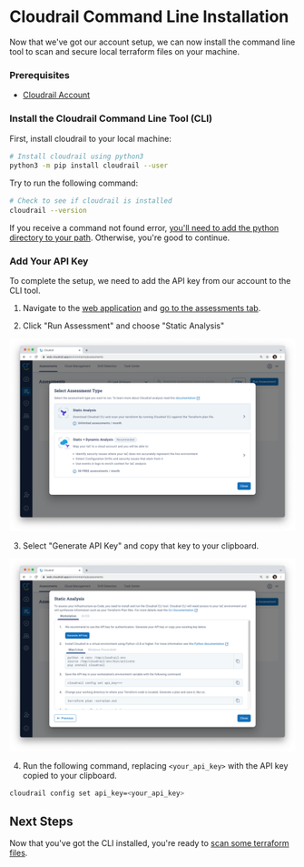 # Cloudrail Command Line Installation

Now that we've got our account setup, we can now install the command line tool to scan and secure local terraform files on your machine.

### Prerequisites
- [Cloudrail Account](getting-started/account-setup.md)

### Install the Cloudrail Command Line Tool (CLI)
First, install cloudrail to your local machine:

```bash
# Install cloudrail using python3
python3 -m pip install cloudrail --user
```

Try to run the following command:
```bash
# Check to see if cloudrail is installed
cloudrail --version
```

If you receive a command not found error, [you'll need to add the python directory to your path](misc/install/adding-cloudrail-to-your-path.md). Otherwise, you're good to continue.

### Add Your API Key
To complete the setup, we need to add the API key from our account to the CLI tool.

1. Navigate to the [web application](https://web.cloudrail.app/environments/assessments) and [go to the assessments tab](https://web.cloudrail.app/environments/assessments).

2. Click "Run Assessment" and choose "Static Analysis"

![Screenshot of run assessment modal](../_media/screenshots/select_assessment_type.png)

3. Select "Generate API Key" and copy that key to your clipboard.

![Screenshot of generating API key](../_media/screenshots/generate_api_key.png)

4. Run the following command, replacing `<your_api_key>` with the API key copied to your clipboard.

```bash
cloudrail config set api_key=<your_api_key>
```

## Next Steps
Now that you've got the CLI installed, you're ready to [scan some terraform files](getting-started/basic-use.md).
